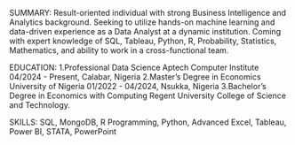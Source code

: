 SUMMARY:
Result-oriented individual with strong Business Intelligence and Analytics background. Seeking to utilize hands-on machine learning
and data-driven experience as a Data Analyst at a dynamic institution. Coming with expert knowledge of SQL, Tableau, Python, R,
Probability, Statistics, Mathematics, and ability to work in a cross-functional team.

EDUCATION:
1.Professional Data Science
Aptech Computer Institute
04/2024 - Present, Calabar, Nigeria
2.Master’s Degree in Economics
University of Nigeria
01/2022 - 04/2024, Nsukka, Nigeria
3.Bachelor’s Degree in Economics with
Computing
Regent University College of Science and
Technology.

SKILLS:
SQL, MongoDB, R Programming, Python,
Advanced Excel, Tableau, Power BI, STATA,
PowerPoint

